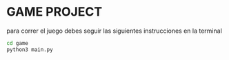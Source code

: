 # GAME PROJECT

para correr el juego debes seguir las siguientes instrucciones en la terminal

~~~ sh
cd game
python3 main.py
~~~
